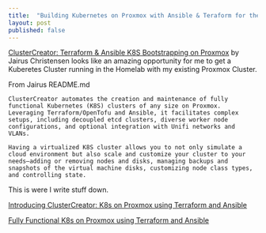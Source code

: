 ```yaml
---
title:  "Building Kubernetes on Proxmox with Ansible & Teraform for the Homelabs"
layout: post
published: false
---
```


[ClusterCreator: Terraform & Ansible K8S Bootstrapping on Proxmox](https://github.com/mcgarrah/ClusterCreator) by Jairus Christensen looks like an amazing opportunity for me to get a Kuberetes Cluster running in the Homelab with my existing Proxmox Cluster.

From Jairus README.md

    ClusterCreator automates the creation and maintenance of fully functional Kubernetes (K8S) clusters of any size on Proxmox. Leveraging Terraform/OpenTofu and Ansible, it facilitates complex setups, including decoupled etcd clusters, diverse worker node configurations, and optional integration with Unifi networks and VLANs.

    Having a virtualized K8S cluster allows you to not only simulate a cloud environment but also scale and customize your cluster to your needs—adding or removing nodes and disks, managing backups and snapshots of the virtual machine disks, customizing node class types, and controlling state.

<!-- excerpt-end -->

This is were I write stuff down.

[Introducing ClusterCreator: K8s on Proxmox using Terraform and Ansible](https://cyber-engine.com/blog/2024/06/25/k8s-on-proxmox-using-clustercreator/)

[Fully Functional K8s on Proxmox using Terraform and Ansible](https://www.reddit.com/r/homelab/comments/1fcui9f/fully_functional_k8s_on_proxmox_using_terraform/?utm_source=share&utm_medium=web3x&utm_name=web3xcss&utm_term=1&utm_content=share_button)
